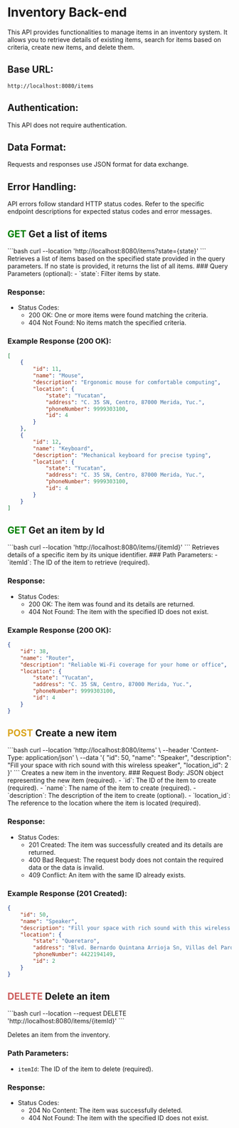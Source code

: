 # Inventory Back-end
This API provides functionalities to manage items in an inventory system. It allows you to retrieve details of existing items, search for items based on criteria, create new items, and delete them.

## Base URL:
`http://localhost:8080/items`

## Authentication:
This API does not require authentication.

## Data Format:
Requests and responses use JSON format for data exchange.

## Error Handling:
API errors follow standard HTTP status codes. Refer to the specific endpoint descriptions for expected status codes and error messages.


<h2><span style="color:green;">GET</span> Get a list of items </h2>
```bash
curl --location 'http://localhost:8080/items?state={state}'
```
Retrieves a list of items based on the specified state provided in the query parameters. If no state is provided, it returns the list of all items.
### Query Parameters (optional):
- `state`: Filter items by state.

### Response:
- Status Codes:
    - 200 OK: One or more items were found matching the criteria.
    - 404 Not Found: No items match the specified criteria.


### Example Response (200 OK):
```json
[
    {
        "id": 11,
        "name": "Mouse",
        "description": "Ergonomic mouse for comfortable computing",
        "location": {
            "state": "Yucatan",
            "address": "C. 35 SN, Centro, 87000 Merida, Yuc.",
            "phoneNumber": 9999303100,
            "id": 4
        }
    },
    {
        "id": 12,
        "name": "Keyboard",
        "description": "Mechanical keyboard for precise typing",
        "location": {
            "state": "Yucatan",
            "address": "C. 35 SN, Centro, 87000 Merida, Yuc.",
            "phoneNumber": 9999303100,
            "id": 4
        }
    }
]
```

<h2><span style="color:green;">GET</span> Get an item by Id </h2>
```bash
curl --location 'http://localhost:8080/items/{itemId}'
```
Retrieves details of a specific item by its unique identifier.
### Path Parameters:
- `itemId`: The ID of the item to retrieve (required).

### Response:
- Status Codes:
  - 200 OK: The item was found and its details are returned.
  - 404 Not Found: The item with the specified ID does not exist.

### Example Response (200 OK):
```json
{
    "id": 38,
    "name": "Router",
    "description": "Reliable Wi-Fi coverage for your home or office",
    "location": {
        "state": "Yucatan",
        "address": "C. 35 SN, Centro, 87000 Merida, Yuc.",
        "phoneNumber": 9999303100,
        "id": 4
    }
}
```


<h2><span style="color:goldenrod;">POST</span> Create a new item </h2>
```bash
curl --location 'http://localhost:8080/items' \
--header 'Content-Type: application/json' \
--data '{
    "id": 50,
    "name": "Speaker",
    "description": "Fill your space with rich sound with this wireless speaker",
    "location_id": 2
}'
```
Creates a new item in the inventory.
### Request Body:
JSON object representing the new item (required).
- `id`: The ID of the item to create (required).
- `name`: The name of the item to create (required).
- `description`: The description of the item to create (optional).
- `location_id`: The reference to the location where the item is located (required).


### Response:
- Status Codes:
  - 201 Created: The item was successfully created and its details are returned.
  - 400 Bad Request: The request body does not contain the required data or the data is invalid.
  - 409 Conflict: An item with the same ID already exists.

### Example Response (201 Created):
```json
{
    "id": 50,
    "name": "Speaker",
    "description": "Fill your space with rich sound with this wireless speaker",
    "location": {
        "state": "Queretaro",
        "address": "Blvd. Bernardo Quintana Arrioja Sn, Villas del Parque, 86140 Santiago de Queretaro, Qro.",
        "phoneNumber": 4422194149,
        "id": 2
    }
}
```
<h2><span style="color:indianred;">DELETE</span> Delete an item </h2>
```bash
curl --location --request DELETE 'http://localhost:8080/items/{itemId}'
```

Deletes an item from the inventory.
### Path Parameters:
- `itemId`: The ID of the item to delete (required).

### Response:
- Status Codes: 
  - 204 No Content: The item was successfully deleted.
  - 404 Not Found: The item with the specified ID does not exist.




